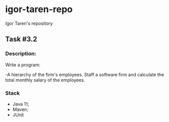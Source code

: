 # igor-taren-repo
Igor Taren's repository
## Task #3.2
### Description:

Write a program:

-A hierarchy of the firm's employees. Staff a software firm and calculate the total monthly salary of the employees.

### Stack

- Java 11;
- Maven;
- JUnit
